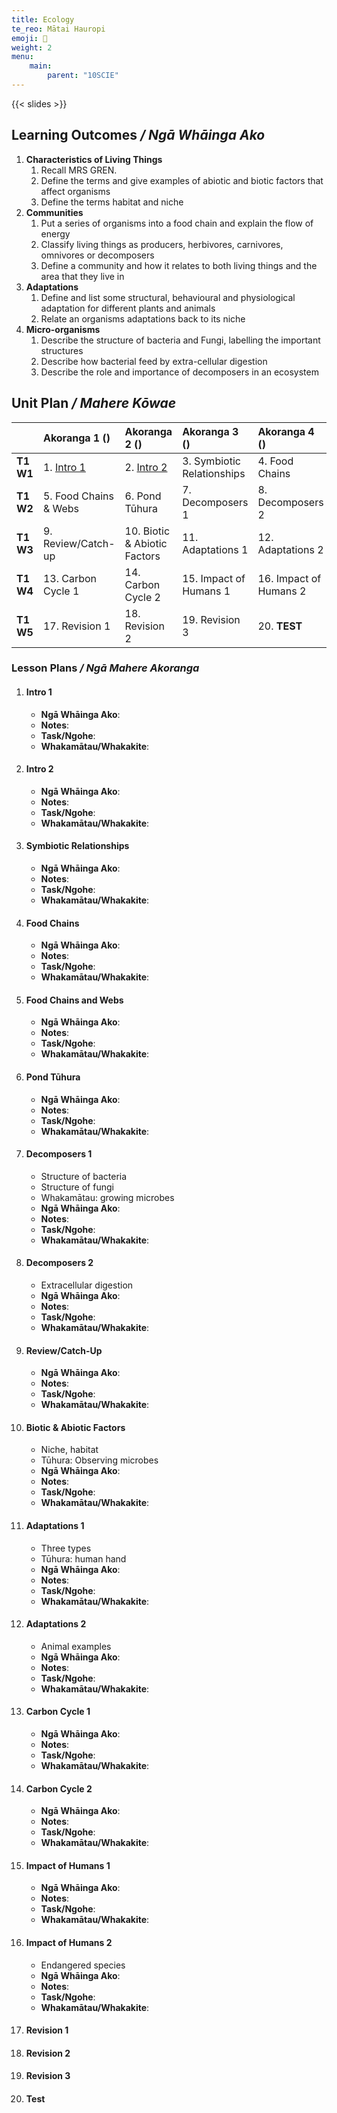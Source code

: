 ```yaml
---
title: Ecology
te_reo: Mātai Hauropi
emoji: 🍁
weight: 2
menu:
    main:
        parent: "10SCIE"
---
```


{{< slides >}}

## Learning Outcomes _/ Ngā Whāinga Ako_ 

1. __Characteristics of Living Things__
    1. Recall MRS GREN.
    2. Define the terms and give examples of abiotic and biotic factors that affect organisms
    3. Define the terms habitat and niche
2. __Communities__
    1. Put a series of organisms into a food chain and explain the flow of energy
    2. Classify living things as producers, herbivores, carnivores, omnivores or decomposers
    3. Define a community and how it relates to both living things and the area that they live in
3. __Adaptations__
    1. Define and list some structural, behavioural and physiological adaptation for different plants and animals
    2. Relate an organisms adaptations back to its niche
4. __Micro-organisms__
    1. Describe the structure of bacteria and Fungi, labelling the important structures
    2. Describe how bacterial feed by extra-cellular digestion
    3. Describe the role and importance of decomposers in an ecosystem

## Unit Plan _/ Mahere Kōwae_ 

|           | Akoranga 1 ()          | Akoranga 2 ()                | Akoranga 3 ()              | Akoranga 4 ()          |
|:----------|:-----------------------|:-----------------------------|:---------------------------|:-----------------------|
| __T1 W1__ | 1. [Intro 1](#intro-1) | 2. [Intro 2](#intro-2)       | 3. Symbiotic Relationships | 4. Food Chains         |
| __T1 W2__ | 5. Food Chains & Webs  | 6. Pond Tūhura               | 7. Decomposers 1           | 8. Decomposers 2       |
| __T1 W3__ | 9. Review/Catch-up     | 10. Biotic & Abiotic Factors | 11. Adaptations 1          | 12. Adaptations 2      |
| __T1 W4__ | 13. Carbon Cycle 1     | 14. Carbon Cycle 2           | 15. Impact of Humans 1     | 16. Impact of Humans 2 |
| __T1 W5__ | 17. Revision 1         | 18. Revision 2               | 19. Revision 3             | 20. __TEST__           |

### Lesson Plans _/ Ngā Mahere Akoranga_ 

1. #### Intro 1
    - __Ngā Whāinga Ako__: 
    - __Notes__: 
    - __Task/Ngohe__: 
    - __Whakamātau/Whakakite__: 

2. #### Intro 2
    - __Ngā Whāinga Ako__: 
    - __Notes__: 
    - __Task/Ngohe__: 
    - __Whakamātau/Whakakite__: 

3. #### Symbiotic Relationships
    - __Ngā Whāinga Ako__: 
    - __Notes__: 
    - __Task/Ngohe__: 
    - __Whakamātau/Whakakite__: 

4. #### Food Chains
    - __Ngā Whāinga Ako__: 
    - __Notes__: 
    - __Task/Ngohe__: 
    - __Whakamātau/Whakakite__: 

5. #### Food Chains and Webs
    - __Ngā Whāinga Ako__: 
    - __Notes__: 
    - __Task/Ngohe__: 
    - __Whakamātau/Whakakite__: 

6. #### Pond Tūhura
    - __Ngā Whāinga Ako__: 
    - __Notes__: 
    - __Task/Ngohe__: 
    - __Whakamātau/Whakakite__: 

7. #### Decomposers 1
    - Structure of bacteria
    - Structure of fungi
    - Whakamātau: growing microbes
    - __Ngā Whāinga Ako__: 
    - __Notes__: 
    - __Task/Ngohe__: 
    - __Whakamātau/Whakakite__: 

8. #### Decomposers 2
    - Extracellular digestion
    - __Ngā Whāinga Ako__: 
    - __Notes__: 
    - __Task/Ngohe__: 
    - __Whakamātau/Whakakite__: 

9. #### Review/Catch-Up
    - __Ngā Whāinga Ako__: 
    - __Notes__: 
    - __Task/Ngohe__: 
    - __Whakamātau/Whakakite__: 

10. #### Biotic & Abiotic Factors
    - Niche, habitat
    - Tūhura: Observing microbes
    - __Ngā Whāinga Ako__: 
    - __Notes__: 
    - __Task/Ngohe__: 
    - __Whakamātau/Whakakite__: 

11. #### Adaptations 1
    - Three types
    - Tūhura: human hand
    - __Ngā Whāinga Ako__: 
    - __Notes__: 
    - __Task/Ngohe__: 
    - __Whakamātau/Whakakite__: 

12. #### Adaptations 2
    - Animal examples
    - __Ngā Whāinga Ako__: 
    - __Notes__: 
    - __Task/Ngohe__: 
    - __Whakamātau/Whakakite__: 

13. #### Carbon Cycle 1
    - __Ngā Whāinga Ako__: 
    - __Notes__: 
    - __Task/Ngohe__: 
    - __Whakamātau/Whakakite__: 

14. #### Carbon Cycle 2
    - __Ngā Whāinga Ako__: 
    - __Notes__: 
    - __Task/Ngohe__: 
    - __Whakamātau/Whakakite__: 

15. #### Impact of Humans 1
    - __Ngā Whāinga Ako__: 
    - __Notes__: 
    - __Task/Ngohe__: 
    - __Whakamātau/Whakakite__: 

16. #### Impact of Humans 2
    - Endangered species
    - __Ngā Whāinga Ako__: 
    - __Notes__: 
    - __Task/Ngohe__: 
    - __Whakamātau/Whakakite__: 

17. #### Revision 1
18. #### Revision 2
19. #### Revision 3
20. #### Test
